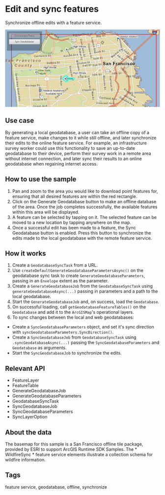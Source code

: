 # Edit and sync features

Synchronize offline edits with a feature service.

![](EditAndSyncFeatures.png)

## Use case

By generating a local geodatabase, a user can take an offline copy of a feature service, make changes to it while still offline, and later synchronize their edits to the online feature service. For example, an infrastructure survey worker could use this functionality to save an up-to-date geodatabase to their device, perform their survey work in a remote area without internet connection, and later sync their results to an online geodatabase when regaining internet access.

## How to use the sample


  1. Pan and zoom to the area you would like to download point features for, ensuring that all desired features are within the red rectangle.
  2. Click on the Generate Geodatabase button to make an offline database of the area. Once the job completes successfully, the available features within this area will be displayed.
  3. A feature can be selected by tapping on it. The selected feature can be moved to a new location by tapping anywhere on the map.
  4. Once a successful edit has been made to a feature, the Sync Geodatabase button is enabled. Press this button to synchronize the edits made to the local geodatabase with the remote feature service.


## How it works


  1. Create a `GeodatabaseSyncTask` from a URL.
  2. Use `createDefaultGenerateGeodatabaseParametersAsync()` on the geodatabase sync task to create `GenerateGeodatabaseParameters`, passing in an `Envelope` extent as the parameter.
  3. Create a `GenerateGeodatabaseJob` from the `GeodatabaseSyncTask` using `generateGeodatabaseAsync(...)` passing in parameters and a path to the local geodatabase.
  4. Start the `GenerateGeodatabaseJob` and, on success, load the `Geodatabase`.
  5. On successful loading, call `getGeodatabaseFeatureTables()` on the `Geodatabase` and add it to the `ArcGISMap`'s operational layers.
  6. To sync changes between the local and web geodatabases:
  
  * Create a `SyncGeodatabaseParameters` object, and set it's sync direction with `syncGeodatabaseParameters.SyncDirection()`.
  * Create a `SyncGeodatabaseJob` from `GeodatabaseSyncTask` using `.syncGeodatabaseAsync(...)` passing the `SyncGeodatabaseParameters` and `Geodatabase` as arguments.
  * Start the `SyncGeodatabaseJob` to synchronize the edits.


## Relevant API


  * FeatureLayer
  * FeatureTable
  * GenerateGeodatabaseJob
  * GenerateGeodatabaseParameters
  * GeodatabaseSyncTask
  * SyncGeodatabaseJob
  * SyncGeodatabaseParameters
  * SyncLayerOption


## About the data

The basemap for this sample is a San Francisco offline tile package, provided by ESRI to support ArcGIS Runtime SDK Samples. The * WildfireSync * feature service elements illustrate a collection schema for wildfire information.

## Tags

feature service, geodatabase, offline, synchronize
